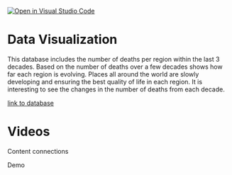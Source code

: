 [![Open in Visual Studio Code](https://classroom.github.com/assets/open-in-vscode-c66648af7eb3fe8bc4f294546bfd86ef473780cde1dea487d3c4ff354943c9ae.svg)](https://classroom.github.com/online_ide?assignment_repo_id=9711953&assignment_repo_type=AssignmentRepo)
# Data Visualization 
This database includes the number of deaths per region within the last 3 decades. Based on the number of deaths over a few decades shows how far each region is evolving. Places all around the world are slowly developing and ensuring the best quality of life in each region. It is interesting to see the changes in the number of deaths from each decade.

[link to database](https://ourworldindata.org/life-expectancy)
# Videos
Content connections

Demo



